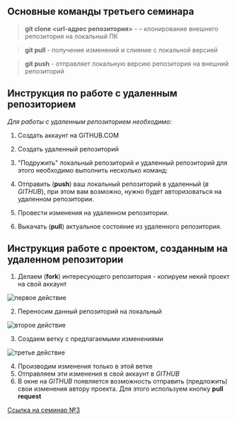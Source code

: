 ## Основные команды третьего семинара

> **git clone <url-адрес репозитория>** - – клонирование внешнего репозитория на локальный ПК

> **git pull** - получение изменений и слияние с локальной версией

> **git push** - отправляет локальную версию репозитория на внешний репозиторий

## Инструкция по работе с удаленным репозиторием

*Для работы с удаленным репозиторием необходимо:*
1. Создать аккаунт на GITHUB.COM
2. Создать удаленный репозиторий 
3. "Подружить" локальный репозиторий и удаленный репозиторий для этого необходимо выполнить несколько команд:

4. Отправить (**push**) ваш локальный репозиторий в удаленный (*в GITHUB*), при этом вам возможно, нужно будет авторизоваться на удаленном репозитории.
5. Провести изменения на удаленном репозитории.
6. Выкачать (**pull**) актуальное состояние из удаленного репозитория. 

## Инструкция работе с проектом, созданным на удаленном репозитории

1. Делаем (**fork**) интересующего репозитория - копируем некий проект на свой аккаунт

![первое действие](1..png)

2. Переносим данный репозиторий на локальный

![второе действие](2..png)

3. Создаем ветку с предлагаемыми изменениями

![третье действие](3.png)

4. Производим изменения только в этой ветке
5. Отправляем эти изменения в свой аккаунт в *GITHUB*
6. В окне на *GITHUB* появляется возможность отправить (предложить) свои изменения автору проекта. Для этого используем кнопку **pull request**

[Ссылка на семинар №3](https://gb.ru/lessons/329891)
